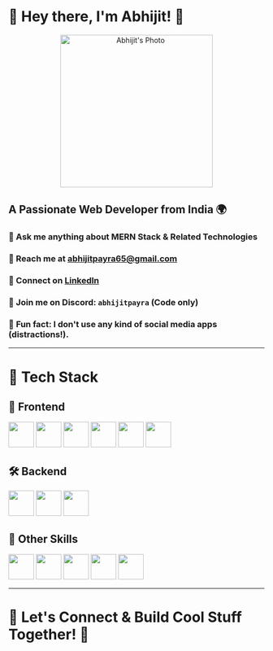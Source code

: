 # 🚀 Hey there, I'm Abhijit! 👋

<p align="center">
  <img src="https://github.com/user-attachments/assets/9614963a-3782-421b-b544-c38e57686eea" alt="Abhijit's Photo" width="300"/>
</p>

## A Passionate Web Developer from India 🌍  
### 🔹 Ask me anything about **MERN Stack & Related Technologies**  
### 📩 Reach me at **[abhijitpayra65@gmail.com](mailto:abhijitpayra65@gmail.com)**  
### 📌 Connect on **[LinkedIn](https://www.linkedin.com/in/abhijit-payra/)**  
### 💬 Join me on **Discord: `abhijitpayra` (Code only)**  
### 🎯 **Fun fact:** I don't use any kind of social media apps (distractions!).

---

# 🚀 Tech Stack

## 🎨 Frontend
<p align="left">  
  <img src="https://img.shields.io/badge/HTML5-E34F26?style=for-the-badge&logo=html5&logoColor=white" height="50" />
  <img src="https://img.shields.io/badge/CSS3-1572B6?style=for-the-badge&logo=css3&logoColor=white" height="50" />
  <img src="https://img.shields.io/badge/JavaScript-F7DF1E?style=for-the-badge&logo=javascript&logoColor=black" height="50" />
  <img src="https://img.shields.io/badge/React-61DAFB?style=for-the-badge&logo=react&logoColor=black" height="50" />
  <img src="https://img.shields.io/badge/Bootstrap-7952B3?style=for-the-badge&logo=bootstrap&logoColor=white" height="50" />
  <img src="https://img.shields.io/badge/Tailwind_CSS-38B2AC?style=for-the-badge&logo=tailwind-css&logoColor=white" height="50" />
</p>

## 🛠 Backend
<p align="left">  
  <img src="https://img.shields.io/badge/Node.js-339933?style=for-the-badge&logo=node.js&logoColor=white" height="50" />
  <img src="https://img.shields.io/badge/Express.js-000000?style=for-the-badge&logo=express&logoColor=white" height="50" />
  <img src="https://img.shields.io/badge/MongoDB-4EA94B?style=for-the-badge&logo=mongodb&logoColor=white" height="50" />
</p>

## 🔧 Other Skills
<p align="left">  
  <img src="https://img.shields.io/badge/Git-F05032?style=for-the-badge&logo=git&logoColor=white" height="50" />
  <img src="https://img.shields.io/badge/Postman-FF6C37?style=for-the-badge&logo=postman&logoColor=white" height="50" />
  <img src="https://img.shields.io/badge/Figma-F24E1E?style=for-the-badge&logo=figma&logoColor=white" height="50" />
  <img src="https://img.shields.io/badge/C-00599C?style=for-the-badge&logo=c&logoColor=white" height="50" />
  <img src="https://img.shields.io/badge/Python-3776AB?style=for-the-badge&logo=python&logoColor=white" height="50" />
</p>

---

# 🚀 Let's Connect & Build Cool Stuff Together! 🤝

